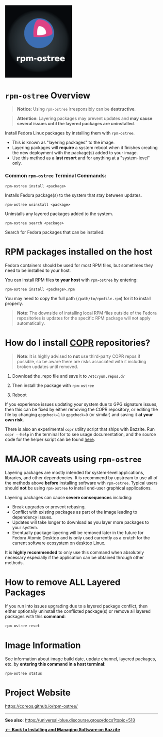 <!-- ANCHOR: METADATA -->
<!--{"url_discourse": "https://universal-blue.discourse.group/docs?topic=2642", "fetched_at": "2024-09-03 16:43:05.295995+00:00"}-->
<!-- ANCHOR_END: METADATA -->

![rpm-ostree|500x500, 30%](../img/11DT7DinQfjfEfVbXh14ImV6yaL.png)

# `rpm-ostree` Overview

>**Notice**: Using `rpm-ostree` irresponsibly can be **destructive**.

>**Attention**: Layering packages may prevent updates and **may cause several issues until the layered packages are uninstalled**.

Install Fedora Linux packages by installing them with `rpm-ostree`.

- This is known as "layering packages" to the image.
- Layering packages will **require** a system reboot when it finishes creating the new deployment with the package(s) added to your image.
- Use this method as a **last resort** and for anything at a "system-level" only.

### Common `rpm-ostree` Terminal Commands:

```
rpm-ostree install <package>
```
Installs Fedora package(s) to the system that stay between updates.

```
rpm-ostree uninstall <package>
``` 
Uninstalls any layered packages added to the system.
 
```
rpm-ostree search <package>
```
Search for Fedora packages that can be installed.

# RPM packages installed on the host

Fedora containers should be used for most RPM files, but sometimes they need to be installed to your host.

You can install RPM files **to your host** with `rpm-ostree` by entering:
```
rpm-ostree install <package>.rpm
```
You may need to copy the full path (`/path/to/rpmfile.rpm`) for it to install properly.

>**Note**: The downside of installing local RPM files outside of the Fedora repositories is updates for the specific RPM package will not apply automatically.

# How do I install [COPR](https://copr.fedorainfracloud.org) repositories?

>**Note**: It is highly advised to **not** use third-party COPR repos if possible, so be aware there are risks associated with it including broken updates until removed.

1. Download the .repo file and save it to `/etc/yum.repos.d/`

2. Then install the package with `rpm-ostree`

3. Reboot

If you experience issues updating your system due to GPG signature issues, then this can be fixed by either removing the COPR repository, or editing the file by changing `gpgcheck=1` to `gpgcheck=0` (or similar) and saving it **at your own risk**.

There is also an experimental `copr` utility script that ships with Bazzite. Run `copr --help` in the terminal for to see usage documentation, and the source code for the helper script can be found [here](https://github.com/ublue-os/COPR-command).

# **MAJOR** caveats using `rpm-ostree`

Layering packages are mostly intended for system-level applications, libraries, and other dependencies.  It is recommend by upstream to use all of the methods above **before** installing software with `rpm-ostree`.  Typical users should **not** be using `rpm-ostree` to install end-user graphical applications.

Layering packages can cause **severe consequences** including:
- Break upgrades or prevent rebasing.
- Conflict with existing packages as part of the image leading to dependency issues.
- Updates will take longer to download as you layer more packages to your system.
- Eventually package layering will be removed later in the future for Fedora Atomic Desktop and is only used currently as a crutch for the current software ecosystem on desktop Linux.

It is **highly recommended** to only use this command when absolutely necessary especially if the application can be obtained through other methods. 

# How to remove **ALL** Layered Packages

If you run into issues upgrading due to a layered package conflict, then either optionally uninstall the conflicted package(s) or remove all layered packages with this **command**:
```bash
rpm-ostree reset
```

# Image Information

See information about image build date, update channel, layered packages, etc. by **entering this command in a host terminal**:

```command
rpm-ostree status
```

# Project Website

https://coreos.github.io/rpm-ostree/

<hr>

**See also**: https://universal-blue.discourse.group/docs?topic=513


[**<-- Back to Installing and Managing Software on Bazzite**](https://universal-blue.discourse.group/docs?topic=35)